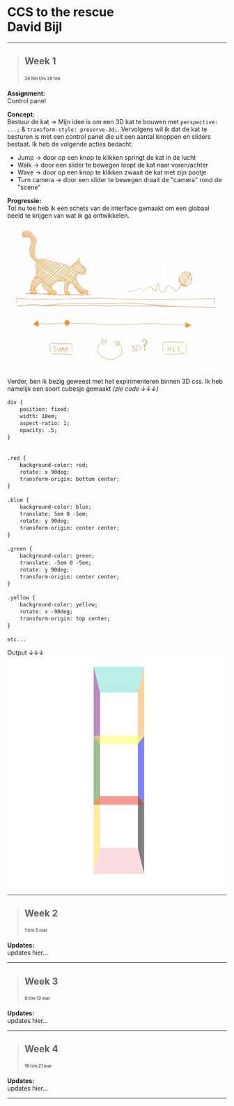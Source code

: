 # CCS to the rescue <br> David Bijl

---

> ## Week 1
> **<sub><sup>24 feb t/m 28 feb</sup></sub>**

**Assignment:** <br>Control panel

**Concept:** <br>Bestuur de kat -> Mijn idee is om een 3D kat te bouwen met <code>perspective: ...;</code> & <code>transform-style: preserve-3d;</code>. Vervolgens wil ik dat de kat te besturen is met een control panel die uit een aantal knoppen en sliders bestaat. Ik heb de volgende acties bedacht:
<ul>
<li>Jump -> door op een knop te klikken springt de kat in de lucht</li>
<li>Walk -> door een slider te bewegen loopt de kat naar voren/achter</li>
<li>Wave -> door op een knop te klikken zwaait de kat met zijn pootje</li>
<li>Turn camera -> door een slider te bewegen draait de "camera" rond de "scene"</li>
</ul>

**Progressie:** <br>Tot nu toe heb ik een schets van de interface gemaakt om een globaal beeld te krijgen van wat ik ga ontwikkelen.<br>
<img src="images/readme-images/cat-sketch.png" width="560" height="360"><br>
Verder, ben ik bezig geweest met het expirimenteren binnen 3D css. Ik heb namelijk een soort cubesje gemaakt *(zie code ↓↓↓)*<br>

```
div {
    position: fixed;
    width: 10em;
    aspect-ratio: 1;
    opacity: .5;
}


.red {
    background-color: red;
    rotate: x 90deg;
    transform-origin: bottom center;
}

.blue {
    background-color: blue;
    translate: 5em 0 -5em;
    rotate: y 90deg;
    transform-origin: center center;
}

.green {
    background-color: green;
    translate: -5em 0 -5em;
    rotate: y 90deg;
    transform-origin: center center;
}

.yellow {
    background-color: yellow;
    rotate: x -90deg;
    transform-origin: top center;
}

etc...
```

Output ↓↓↓<br>
<img src="images/readme-images/cube.png" width="710" height="530">

---

> ## Week 2
> **<sub><sup>1 t/m 5 mar</sup></sub>**

**Updates:** <br>updates hier...

---

> ## Week 3
> **<sub><sup>8 t/m 13 mar</sup></sub>**

**Updates:** <br>updates hier...

---

> ## Week 4
> **<sub><sup>16 t/m 21 mar</sup></sub>**

**Updates:** <br>updates hier...

---